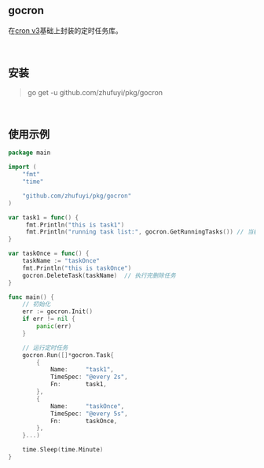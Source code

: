 ## gocron

在[cron v3](github.com/robfig/cron)基础上封装的定时任务库。

<br>

## 安装

> go get -u github.com/zhufuyi/pkg/gocron

<br>

## 使用示例

```go
package main

import (
    "fmt"
    "time"

    "github.com/zhufuyi/pkg/gocron"
)

var task1 = func() {
     fmt.Println("this is task1")
     fmt.Println("running task list:", gocron.GetRunningTasks()) // 当前运行的任务
}

var taskOnce = func() {
	taskName := "taskOnce"
    fmt.Println("this is taskOnce")
    gocron.DeleteTask(taskName)  // 执行完删除任务
}

func main() {
    // 初始化
    err := gocron.Init()
    if err != nil {
        panic(err)
    }

    // 运行定时任务
    gocron.Run([]*gocron.Task{
        {
            Name:     "task1",
            TimeSpec: "@every 2s",
            Fn:       task1,
        },
        {
            Name:     "taskOnce",
            TimeSpec: "@every 5s",
            Fn:       taskOnce,
        },
    }...)

    time.Sleep(time.Minute)
}
```
